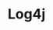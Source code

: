---
layout: default
title: Log4j
nav_order: 1001
has_children: true
last_modified_date: 2021-02-18 00:00:00
last_modified_at: 2021-02-18 00:00:00
---